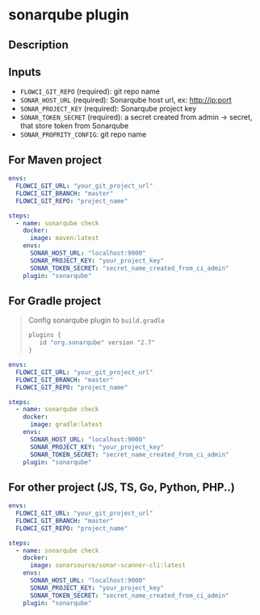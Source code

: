 # sonarqube plugin

## Description


## Inputs

- `FLOWCI_GIT_REPO` (required): git repo name
- `SONAR_HOST_URL` (required): Sonarqube host url, ex: <http://ip:port>
- `SONAR_PROJECT_KEY` (required): Sonarqube project key
- `SONAR_TOKEN_SECRET` (required): a secret created from admin -> secret, that store token from Sonarqube
- `SONAR_PROPRITY_CONFIG`: git repo name


## For Maven project

```yml
envs:
  FLOWCI_GIT_URL: "your_git_project_url"
  FLOWCI_GIT_BRANCH: "master"
  FLOWCI_GIT_REPO: "project_name"

steps:
  - name: sonarqube check
    docker:
      image: maven:latest
    envs:
      SONAR_HOST_URL: "localhost:9000"
      SONAR_PROJECT_KEY: "your_project_key"
      SONAR_TOKEN_SECRET: "secret_name_created_from_ci_admin"
    plugin: "sonarqube"
```

## For Gradle project

> Config sonarqube plugin to `build.gradle`
>
> ```groovy
> plugins {
>    id "org.sonarqube" version "2.7"
>}
>```


```yml
envs:
  FLOWCI_GIT_URL: "your_git_project_url"
  FLOWCI_GIT_BRANCH: "master"
  FLOWCI_GIT_REPO: "project_name"

steps:
  - name: sonarqube check
    docker:
      image: gradle:latest
    envs:
      SONAR_HOST_URL: "localhost:9000"
      SONAR_PROJECT_KEY: "your_project_key"
      SONAR_TOKEN_SECRET: "secret_name_created_from_ci_admin"
    plugin: "sonarqube"
```

## For other project (JS, TS, Go, Python, PHP..)

```yml
envs:
  FLOWCI_GIT_URL: "your_git_project_url"
  FLOWCI_GIT_BRANCH: "master"
  FLOWCI_GIT_REPO: "project_name"

steps:
  - name: sonarqube check
    docker:
      image: sonarsource/sonar-scanner-cli:latest
    envs:
      SONAR_HOST_URL: "localhost:9000"
      SONAR_PROJECT_KEY: "your_project_key"
      SONAR_TOKEN_SECRET: "secret_name_created_from_ci_admin"
    plugin: "sonarqube"
```